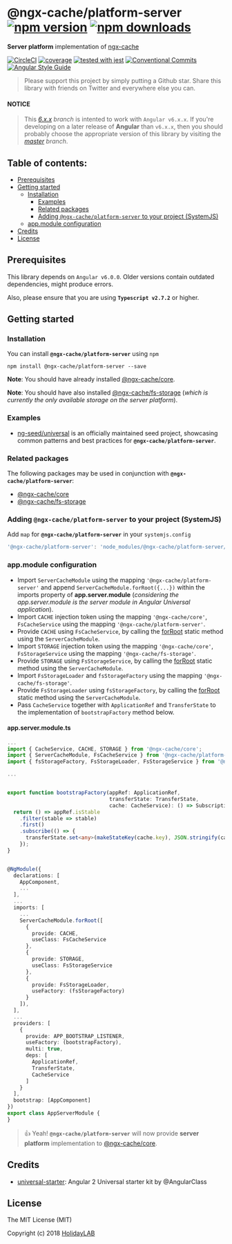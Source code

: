 # @ngx-cache/platform-server [![npm version](https://badge.fury.io/js/%40ngx-cache%2Fplatform-server.svg)](https://www.npmjs.com/package/@ngx-cache/platform-server) [![npm downloads](https://img.shields.io/npm/dm/%40ngx-cache%2Fplatform-server.svg)](https://www.npmjs.com/package/@ngx-cache/platform-server)
**Server platform** implementation of [ngx-cache]

[![CircleCI](https://circleci.com/gh/holidaylab/ngx-cache.svg?style=shield)](https://circleci.com/gh/holidaylab/ngx-cache)
[![coverage](https://codecov.io/github/holidaylab/ngx-cache/coverage.svg?branch=master)](https://codecov.io/gh/holidaylab/ngx-cache)
[![tested with jest](https://img.shields.io/badge/tested_with-jest-99424f.svg)](https://github.com/facebook/jest)
[![Conventional Commits](https://img.shields.io/badge/Conventional%20Commits-1.0.0-yellow.svg)](https://conventionalcommits.org)
[![Angular Style Guide](https://mgechev.github.io/angular2-style-guide/images/badge.svg)](https://angular.io/styleguide)

> Please support this project by simply putting a Github star. Share this library with friends on Twitter and everywhere else you can.

#### NOTICE
> This *[6.x.x] branch* is intented to work with `Angular v6.x.x`. If you're developing on a later release of **Angular**
than `v6.x.x`, then you should probably choose the appropriate version of this library by visiting the *[master] branch*.

## Table of contents:
- [Prerequisites](#prerequisites)
- [Getting started](#getting-started)
  - [Installation](#installation)
	- [Examples](#examples)
	- [Related packages](#related-packages)
	- [Adding `@ngx-cache/platform-server` to your project (SystemJS)](#adding-systemjs)
  - [app.module configuration](#appmodule-config)
- [Credits](#credits)
- [License](#license)

## <a name="prerequisites"></a> Prerequisites
This library depends on `Angular v6.0.0`. Older versions contain outdated dependencies, might produce errors.

Also, please ensure that you are using **`Typescript v2.7.2`** or higher.

## <a name="getting-started"> Getting started
### <a name="installation"> Installation
You can install **`@ngx-cache/platform-server`** using `npm`
```
npm install @ngx-cache/platform-server --save
```

**Note**: You should have already installed [@ngx-cache/core].

**Note**: You should have also installed [@ngx-cache/fs-storage] (*which is currently the only available storage on the
server platform*).

### <a name="examples"></a> Examples
- [ng-seed/universal] is an officially maintained seed project, showcasing common patterns and best practices for **`@ngx-cache/platform-server`**.

### <a name="related-packages"></a> Related packages
The following packages may be used in conjunction with **`@ngx-cache/platform-server`**:
- [@ngx-cache/core]
- [@ngx-cache/fs-storage]

### <a name="adding-systemjs"></a> Adding `@ngx-cache/platform-server` to your project (SystemJS)
Add `map` for **`@ngx-cache/platform-server`** in your `systemjs.config`
```javascript
'@ngx-cache/platform-server': 'node_modules/@ngx-cache/platform-server/bundles/platform-server.umd.min.js'
```

### <a name="appmodule-config"></a> app.module configuration
- Import `ServerCacheModule`  using the mapping `'@ngx-cache/platform-server'` and append `ServerCacheModule.forRoot({...})`
within the imports property of **app.server.module** (*considering the app.server.module is the server module in Angular
Universal application*).
- Import `CACHE` injection token using the mapping `'@ngx-cache/core'`, `FsCacheService` using the mapping `'@ngx-cache/platform-server'`.
- Provide `CACHE` using `FsCacheService`, by calling the [forRoot] static method using the `ServerCacheModule`.
- Import `STORAGE` injection token using the mapping `'@ngx-cache/core'`, `FsStorageService` using the mapping `'@ngx-cache/fs-storage'`.
- Provide `STORAGE` using `FsStorageService`, by calling the [forRoot] static method using the `ServerCacheModule`.
- Import `FsStorageLoader` and `fsStorageFactory` using the mapping `'@ngx-cache/fs-storage'`.
- Provide `FsStorageLoader` using `fsStorageFactory`, by calling the [forRoot] static method using the `ServerCacheModule`.
- Pass `CacheService` together with `ApplicationRef` and `TransferState` to the implementation of `bootstrapFactory` method
below.

#### app.server.module.ts
```TypeScript
...
import { CacheService, CACHE, STORAGE } from '@ngx-cache/core';
import { ServerCacheModule, FsCacheService } from '@ngx-cache/platform-server';
import { fsStorageFactory, FsStorageLoader, FsStorageService } from '@ngx-cache/fs-storage';

...


export function bootstrapFactory(appRef: ApplicationRef,
                                 transferState: TransferState,
                                 cache: CacheService): () => Subscription {
  return () => appRef.isStable
    .filter(stable => stable)
    .first()
    .subscribe(() => {
      transferState.set<any>(makeStateKey(cache.key), JSON.stringify(cache.dehydrate()));
    });
}


@NgModule({
  declarations: [
    AppComponent,
    ...
  ],
  ...
  imports: [
    ...
    ServerCacheModule.forRoot([
      {
        provide: CACHE,
        useClass: FsCacheService
      },
      {
        provide: STORAGE,
        useClass: FsStorageService
      },
      {
        provide: FsStorageLoader,
        useFactory: (fsStorageFactory)
      }
    ]),
  ],
  ...
  providers: [
    {
      provide: APP_BOOTSTRAP_LISTENER,
      useFactory: (bootstrapFactory),
      multi: true,
      deps: [
        ApplicationRef,
        TransferState,
        CacheService
      ]
    }
  ],
  bootstrap: [AppComponent]
})
export class AppServerModule {
}
```

> :+1: Yeah! **`@ngx-cache/platform-server`** will now provide **server platform** implementation to [@ngx-cache/core].

## <a name="credits"></a> Credits
- [universal-starter](https://github.com/angular/universal-starter): Angular 2 Universal starter kit by @AngularClass

## <a name="license"></a> License
The MIT License (MIT)

Copyright (c) 2018 [HolidayLAB]

[master]: https://github.com/holidaylab/ngx-cache/core/tree/master
[6.x.x]: https://github.com/holidaylab/ngx-cache/core/tree/6.x.x
[ngx-cache]: https://github.com/holidaylab/ngx-cache
[ng-seed/universal]: https://github.com/ng-seed/universal
[@ngx-cache/core]: https://github.com/holidaylab/ngx-cache/tree/master/packages/@ngx-cache/core
[@ngx-cache/fs-storage]: https://github.com/holidaylab/ngx-cache/tree/master/packages/@ngx-cache/fs-storage
[forRoot]: https://angular.io/docs/ts/latest/guide/ngmodule.html#!#core-for-root
[HolidayLAB]: https://github.com/holidaylab

